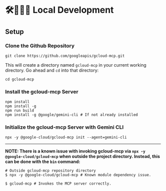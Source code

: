 #  🛠️🚧👨‍💻 Local Development

## Setup

### Clone the Github Repository

```shell
git clone https://github.com/googleapis/gcloud-mcp.git
```

This will create a directory named `gcloud-mcp` in your current working directory. Go ahead and `cd` into that directory:

```shell
cd gcloud-mcp
```

### Install the gcloud-mcp Server

```shell
npm install
npm install -g
npm run build
npm install -g @google/gemini-cli # If not already installed
```

### Initialize the gcloud-mcp Server with Gemini CLI

```shell
npx -y @google-cloud/gcloud-mcp init --agent=gemini-cli
```


---
**NOTE: There is a known issue with invoking gcloud-mcp via `npx -y @google-cloud/gcloud-mcp` when outside the project directory. Instead, this can be done with the `bin` command:**

```shell
# Outside gcloud-mcp repository directory
$ npx -y @google-cloud/gcloud-mcp # Known module dependency issue.

$ gcloud-mcp # Invokes the MCP server correctly.
```



